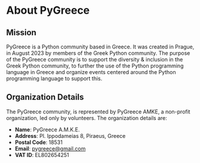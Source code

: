 # About PyGreece

## Mission

PyGreece is a Python community based in Greece. It was created in Prague, in August 2023
by members of the Greek Python community. The purpose of the PyGreece community is to
support the diversity & inclusion in the Greek Python community, to further the use of the
Python programming language in Greece and organize events centered around the Python
programming language to support this.

## Organization Details

The PyGreece community, is represented by PyGreece AMKE, a non-profit organization, led
only by volunteers. The organization details are:

- **Name**: PyGreece A.M.K.E.
- **Address**: Pl. Ippodameias 8, Piraeus, Greece
- **Postal Code**: 18531
- **Email**: pygreece@gmail.com
- **VAT ID**: EL802654251
